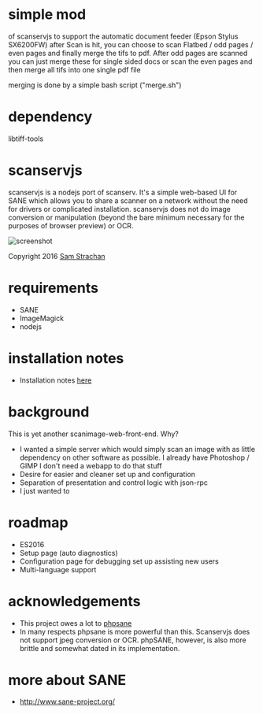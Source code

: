 # simple mod
of scanservjs to support the automatic document feeder (Epson Stylus SX6200FW)
after Scan is hit, you can choose to scan Flatbed / odd pages / even pages and finally merge the tifs to pdf.
After odd pages are scanned you can just merge these for single sided docs or
scan the even pages and then merge all tifs into one single pdf file

merging is done by a simple bash script ("merge.sh")

# dependency
libtiff-tools

# scanservjs
scanservjs is a nodejs port of scanserv. It's a simple web-based UI for SANE 
which allows you to share a scanner on a network without the need for drivers 
or complicated installation. scanservjs does not do image conversion or 
manipulation (beyond the bare minimum necessary for the purposes of browser 
preview) or OCR.

![screenshot](https://github.com/sbs20/scanservjs/raw/master/docs/screen0.png)

Copyright 2016	[Sam Strachan](https://github.com/sbs20)

# requirements
  * SANE
  * ImageMagick
  * nodejs

# installation notes
 * Installation notes [here](docs/install.md)

# background
This is yet another scanimage-web-front-end. Why?

 * I wanted a simple server which would simply scan an image with as little
   dependency on other software as possible. I already have Photoshop / GIMP
   I don't need a webapp to do that stuff
 * Desire for easier and cleaner set up and configuration
 * Separation of presentation and control logic with json-rpc
 * I just wanted to

# roadmap
 * ES2016
 * Setup page (auto diagnostics)
 * Configuration page for debugging set up assisting new users
 * Multi-language support

# acknowledgements
 * This project owes a lot to [phpsane](http://sourceforge.net/projects/phpsane/)
 * In many respects phpsane is more powerful than this. Scanservjs does not 
   support jpeg conversion or OCR. phpSANE, however, is also more brittle and 
   somewhat dated in its implementation.
   
# more about SANE
 * http://www.sane-project.org/
